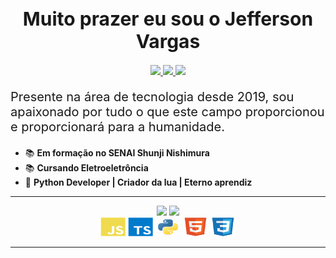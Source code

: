 #
<h1 id="title"> Muito prazer eu sou o Jefferson Vargas </h1>

<center>
<a href="https://www.linkedin.com/in/jefferson-vargas-23454b205/">
  <img src="https://img.shields.io/badge/-LinkedIn-%230077B5?style=for-the-badge&logo=linkedin&logoColor=white">
</a>
<a href="mailto:jeffersonvargas745@gmail.com">
  <img src="https://img.shields.io/badge/-Gmail-%23EA4335?style=for-the-badge&logo=gmail&logoColor=white">
</a>
<a href="https://www.instagram.com/jeffvargasz/">
  <img src="https://img.shields.io/badge/-Instagram-%23E4405F?style=for-the-badge&logo=instagram&logoColor=white">
</a>
</center>


<p id="text"> Presente na área de tecnologia desde 2019, sou apaixonado por tudo o que este campo proporcionou e proporcionará para a humanidade.

- 📚 <b>Em formação no SENAI Shunji Nishimura</b>
- 📚 <b>Cursando Eletroeletrôncia</b>
- 🚀 <b>Python Developer | Criador da lua | Eterno aprendiz</b>
</p>
<hr>
<div id="icons">
  <img  src="https://github-readme-stats.vercel.app/api?username=JeffeVargas&show_icons=true&theme=dracula&include_all_commits=true&count_private=true"> 
  <img  src="https://github-readme-stats.vercel.app/api/top-langs/?username=JeffeVargas&show_icons=true&layout=compact&theme=dracula" />
<br>
  <img  alt="Jeff-Js" height="30" width="40" src="https://raw.githubusercontent.com/devicons/devicon/master/icons/javascript/javascript-plain.svg" >
  <img  alt="Jeff-Ts" height="30" width="40" src="https://raw.githubusercontent.com/devicons/devicon/master/icons/typescript/typescript-plain.svg" >
  <img  alt="Jeff-Python" height="30" width="40" src="https://raw.githubusercontent.com/devicons/devicon/master/icons/python/python-original.svg" >
  <img  alt="Rafa-HTML" height="30" width="40" src="https://raw.githubusercontent.com/devicons/devicon/master/icons/html5/html5-original.svg" >
  <img  alt="Rafa-CSS" height="30" width="40" src="https://raw.githubusercontent.com/devicons/devicon/master/icons/css3/css3-original.svg" >
</div>
<hr>

<style>
  #text {
    font-size: 20px;
    text-align: left;
  }
  #icons {
    text-align: center;
    max-width: 100%;
  }
  #title {
    font-size: 30px;
    text-align: center;
  }
</style>